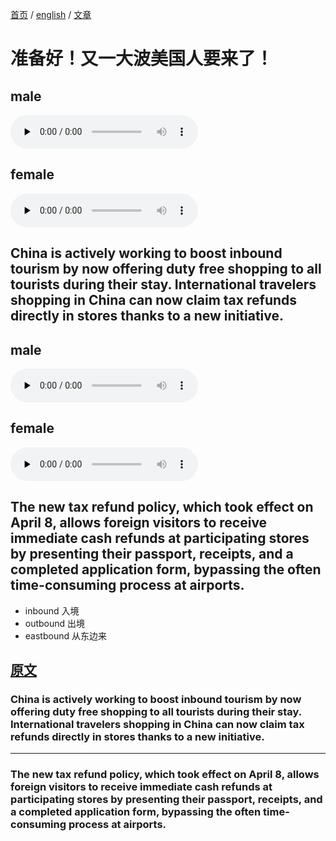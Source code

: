 [首页](https://printjs.github.io/blog) / [english](https://printjs.github.io/blog/docs/english) / [文章](https://printjs.github.io/blog/docs/english/course_speak)

# 准备好！又一大波美国人要来了！

## male​
<audio id="audio" controls="" preload="none">
    <source id="mp3" src="./audio_male_1.wav">
</audio>

## female
<audio id="audio" controls="" preload="none">
    <source id="mp3" src="./audio_female_1.wav">
</audio>

## China is actively working to boost inbound tourism by now offering duty free shopping to all tourists during their stay. International travelers shopping in China can now claim tax refunds directly in stores thanks to a new initiative.
 
## male​
<audio id="audio" controls="" preload="none">
    <source id="mp3" src="./audio_male_2.wav">
</audio>

## female
<audio id="audio" controls="" preload="none">
    <source id="mp3" src="./audio_female_2.wav">
</audio>

## The new tax refund policy, which took effect on April 8, allows foreign visitors to receive immediate cash refunds at participating stores by presenting their passport, receipts, and a completed application form, bypassing the often time-consuming process at airports.

- inbound 入境
- outbound 出境
- eastbound 从东边来


## [原文](https://www.bilibili.com/video/BV1P4oMY2EJT?t=1.4)
### China is actively working to boost inbound tourism by now offering duty free shopping to all tourists during their stay. International travelers shopping in China can now claim tax refunds directly in stores thanks to a new initiative.
--------- 
### The new tax refund policy, which took effect on April 8, allows foreign visitors to receive immediate cash refunds at participating stores by presenting their passport, receipts, and a completed application form, bypassing the often time-consuming process at airports.